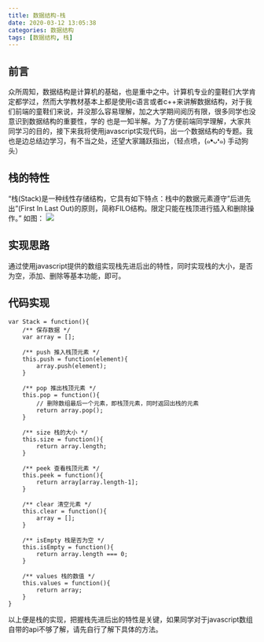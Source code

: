 ```yaml
---
title: 数据结构-栈
date: 2020-03-12 13:05:38
categories: 数据结构
tags: [数据结构, 栈]
---
```


## 前言
众所周知，数据结构是计算机的基础，也是重中之中。计算机专业的童鞋们大学肯定都学过，然而大学教材基本上都是使用c语言或者c++来讲解数据结构，对于我们前端的童鞋们来说，并没那么容易理解，加之大学期间阅历有限，很多同学也没意识到数据结构的重要性，学的
也是一知半解。为了方便前端同学理解，大家共同学习的目的，接下来我将使用javascript实现代码，出一个数据结构的专题。我也是边总结边学习，有不当之处，还望大家踊跃指出，（轻点喷，(๑❛ᴗ❛๑) 手动狗头）
<!-- more -->
## 栈的特性
“栈(Stack)是一种线性存储结构，它具有如下特点：栈中的数据元素遵守”后进先出”(First In Last Out)的原则，简称FILO结构。限定只能在栈顶进行插入和删除操作。”
如图：
![](https://xunmengren-blog.oss-cn-beijing.aliyuncs.com/20200312151637.png)
## 实现思路
通过使用javascript提供的数组实现栈先进后出的特性，同时实现栈的大小，是否为空，添加、删除等基本功能，即可。
## 代码实现
```
var Stack = function(){
    /** 保存数据 */
    var array = [];

    /** push 推入栈顶元素 */
    this.push = function(element){
        array.push(element);
    }

    /** pop 推出栈顶元素 */
    this.pop = function(){
        // 删除数组最后一个元素，即栈顶元素，同时返回出栈的元素
        return array.pop();
    }

    /** size 栈的大小 */
    this.size = function(){
        return array.length;
    }
   
    /** peek 查看栈顶元素 */
    this.peek = function(){
        return array[array.length-1];
    }

    /** clear 清空元素 */
    this.clear = function(){
        array = [];
    }

    /** isEmpty 栈是否为空 */
    this.isEmpty = function(){
        return array.length === 0;
    }
   
    /** values 栈的数值 */
    this.values = function(){
        return array;
    }
}
```
以上便是栈的实现，把握栈先进后出的特性是关键，如果同学对于javascript数组自带的api不够了解，请先自行了解下具体的方法。
